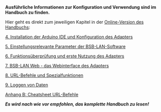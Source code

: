 <b>Ausführliche Informationen zur Konfiguration und Verwendung sind im Handbuch zu finden.</b>

Hier geht es direkt zum jeweiligen Kapitel in der [Online-Version des Handbuchs](https://1coderookie.github.io/BSB-LPB-LAN):  

[4. Installation der Arduino IDE und Konfiguration des Adapters](https://1coderookie.github.io/BSB-LPB-LAN/kap04.html)  

[5. Einstellungsrelevante Parameter der BSB-LAN-Software](https://1coderookie.github.io/BSB-LPB-LAN/kap05.html)  

[6. Funktionsüberprüfung und erste Nutzung des Adapters](https://1coderookie.github.io/BSB-LPB-LAN/kap06.html)  

[7. BSB-LAN Web - das Webinterface des Adapters](https://1coderookie.github.io/BSB-LPB-LAN/kap07.html)  

[8. URL-Befehle und Spezialfunktionen](https://1coderookie.github.io/BSB-LPB-LAN/kap08.html)  

[9. Loggen von Daten](https://1coderookie.github.io/BSB-LPB-LAN/kap09.html)  

[Anhang B: Cheatsheet URL-Befehle](https://1coderookie.github.io/BSB-LPB-LAN/anhang_b.html)  

***Es wird nach wie vor empfohlen, das komplette Handbuch zu lesen!***

